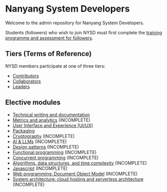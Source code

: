 # Nanyang System Developers

Welcome to the admin repository for Nanyang System Developers.

Students (followers) who wish to join NYSD must first complete the [training programme and assessment for followers](./followers).

## Tiers (Terms of Reference)

NYSD members participate at one of three tiers:
- [Contributors](./contributors)
- [Collaborators](./collaborators)
- [Leaders](./leaders)

## Elective modules

- [Technical writing and documentation](electives/technical-writing-documentation.md)
- [Metrics and analytics](electives/metrics-analytics.md) (INCOMPLETE)
- [User Interface and Experience (UI/UX)](electives/ui-ux.md)
- [Packaging](electives/packaging.md)
- [Cryptography](electives/cryptography.md) (INCOMPLETE)
- [AI & LLMs](electives/ai-and-llms.md) (INCOMPLETE)
- [Design patterns](electives/design-patterns.md) (INCOMPLETE)
- [Functional programming](electives/functional-programming.md) (INCOMPLETE)
- [Concurrent programming](electives/concurrent-programming.md) (INCOMPLETE)
- [Algorithms, data structures, and time complexity](electives/algorithms-data-structures-time-complexity.md) (INCOMPLETE)
- [Javascript](electives/javascript.md) (INCOMPLETE)
- [Web programming: Document Object Model](electives/web-programming-dom.md) (INCOMPLETE)
- [System architecture: cloud hosting and serverless architecture](electives/system-architecture-cloud-serverless.md) (INCOMPLETE)
